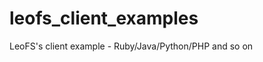 leofs_client_examples
=====================

LeoFS's client example - Ruby/Java/Python/PHP and so on